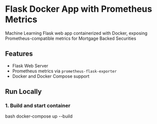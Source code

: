 # Flask Docker App with Prometheus Metrics

Machine Learning Flask web app containerized with Docker, exposing Prometheus-compatible metrics for Mortgage Backed Securities

## Features

- Flask Web Server
- Prometheus metrics via `prometheus-flask-exporter`
- Docker and Docker Compose support

## Run Locally

### 1. Build and start container
bash
docker-compose up --build
